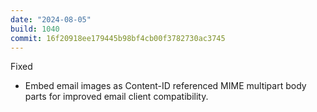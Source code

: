 ```yaml
---
date: "2024-08-05"
build: 1040
commit: 16f20918ee179445b98bf4cb00f3782730ac3745
---
```


Fixed
- Embed email images as Content-ID referenced MIME multipart body parts for improved email client compatibility.
